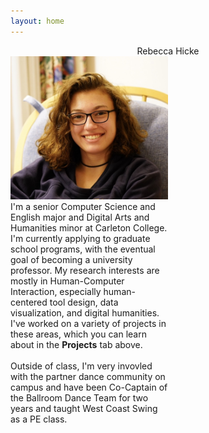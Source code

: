 ```yaml
---
layout: home
---
```


<div style="text-align: center;">
	Rebecca Hicke
</div>

<div>
<div style="width:50%;"><img src="assets/images/Hicke.jpeg" alt="Photo of Rebecca Hicke"></div><div style="left:50%; width:50%;">I'm a senior Computer Science and English major and Digital Arts and Humanities minor at Carleton College. 
I'm currently applying to graduate school programs, with the eventual goal of becoming a university professor. My research interests are mostly in Human-Computer Interaction, especially human-centered tool design, data visualization, and digital humanities. I've worked on a variety of projects in these areas, which you can learn about in the <b>Projects</b> tab above.<br><br>Outside of class, I'm very invovled with the partner dance community on campus and have been Co-Captain of the Ballroom Dance Team for two years and taught West Coast Swing as a PE class.</div>
</div>
